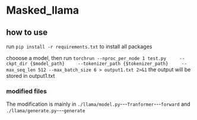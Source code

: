 # Masked_llama

## how to use

run `pip install -r requirements.txt` to install all packages

chooose a model, then run 
`
torchrun --nproc_per_node 1 test.py     --ckpt_dir {$model_path}     --tokenizer_path {$tokenizer_path}     --max_seq_len 512 --max_batch_size 6 > output1.txt 2>&1
`
the output will be stored in output1.txt

### modified files

The modification is mainly in `./llama/model.py`---`Tranformer`---`forward` and `./llama/generate.py`---`generate`
